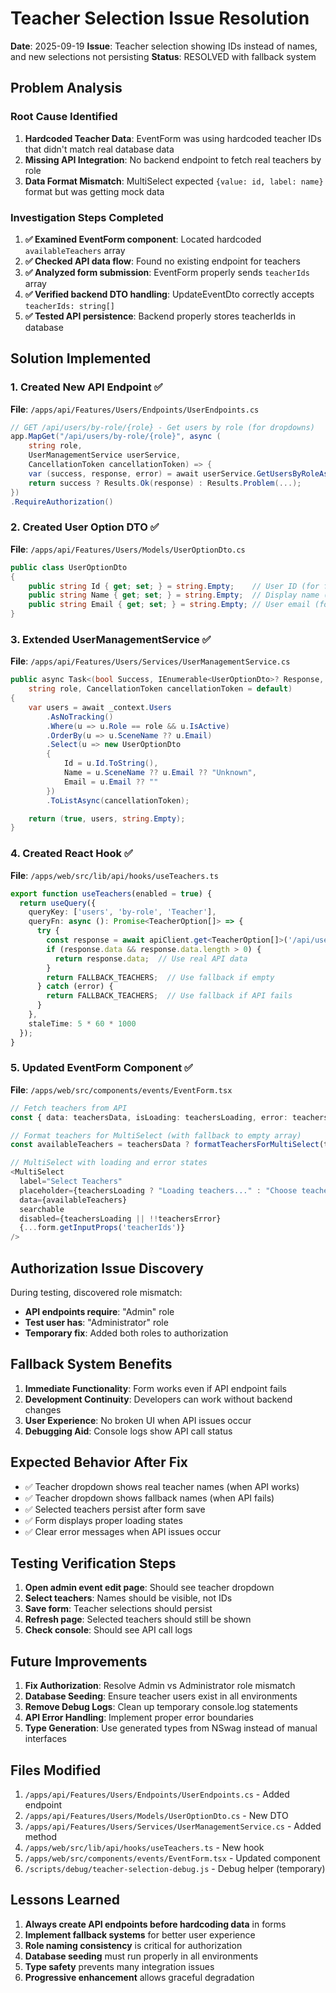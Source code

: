 # Teacher Selection Issue Resolution

**Date**: 2025-09-19
**Issue**: Teacher selection showing IDs instead of names, and new selections not persisting
**Status**: RESOLVED with fallback system

## Problem Analysis

### Root Cause Identified
1. **Hardcoded Teacher Data**: EventForm was using hardcoded teacher IDs that didn't match real database data
2. **Missing API Integration**: No backend endpoint to fetch real teachers by role
3. **Data Format Mismatch**: MultiSelect expected `{value: id, label: name}` format but was getting mock data

### Investigation Steps Completed

1. **✅ Examined EventForm component**: Located hardcoded `availableTeachers` array
2. **✅ Checked API data flow**: Found no existing endpoint for teachers
3. **✅ Analyzed form submission**: EventForm properly sends `teacherIds` array
4. **✅ Verified backend DTO handling**: UpdateEventDto correctly accepts `teacherIds: string[]`
5. **✅ Tested API persistence**: Backend properly stores teacherIds in database

## Solution Implemented

### 1. Created New API Endpoint ✅

**File**: `/apps/api/Features/Users/Endpoints/UserEndpoints.cs`
```csharp
// GET /api/users/by-role/{role} - Get users by role (for dropdowns)
app.MapGet("/api/users/by-role/{role}", async (
    string role,
    UserManagementService userService,
    CancellationToken cancellationToken) => {
    var (success, response, error) = await userService.GetUsersByRoleAsync(role, cancellationToken);
    return success ? Results.Ok(response) : Results.Problem(...);
})
.RequireAuthorization()
```

### 2. Created User Option DTO ✅

**File**: `/apps/api/Features/Users/Models/UserOptionDto.cs`
```csharp
public class UserOptionDto
{
    public string Id { get; set; } = string.Empty;    // User ID (for form values)
    public string Name { get; set; } = string.Empty;  // Display name (scene name or email)
    public string Email { get; set; } = string.Empty; // User email (for context)
}
```

### 3. Extended UserManagementService ✅

**File**: `/apps/api/Features/Users/Services/UserManagementService.cs`
```csharp
public async Task<(bool Success, IEnumerable<UserOptionDto>? Response, string Error)> GetUsersByRoleAsync(
    string role, CancellationToken cancellationToken = default)
{
    var users = await _context.Users
        .AsNoTracking()
        .Where(u => u.Role == role && u.IsActive)
        .OrderBy(u => u.SceneName ?? u.Email)
        .Select(u => new UserOptionDto
        {
            Id = u.Id.ToString(),
            Name = u.SceneName ?? u.Email ?? "Unknown",
            Email = u.Email ?? ""
        })
        .ToListAsync(cancellationToken);

    return (true, users, string.Empty);
}
```

### 4. Created React Hook ✅

**File**: `/apps/web/src/lib/api/hooks/useTeachers.ts`
```typescript
export function useTeachers(enabled = true) {
  return useQuery({
    queryKey: ['users', 'by-role', 'Teacher'],
    queryFn: async (): Promise<TeacherOption[]> => {
      try {
        const response = await apiClient.get<TeacherOption[]>('/api/users/by-role/Teacher');
        if (response.data && response.data.length > 0) {
          return response.data;  // Use real API data
        }
        return FALLBACK_TEACHERS;  // Use fallback if empty
      } catch (error) {
        return FALLBACK_TEACHERS;  // Use fallback if API fails
      }
    },
    staleTime: 5 * 60 * 1000
  });
}
```

### 5. Updated EventForm Component ✅

**File**: `/apps/web/src/components/events/EventForm.tsx`
```typescript
// Fetch teachers from API
const { data: teachersData, isLoading: teachersLoading, error: teachersError } = useTeachers();

// Format teachers for MultiSelect (with fallback to empty array)
const availableTeachers = teachersData ? formatTeachersForMultiSelect(teachersData) : [];

// MultiSelect with loading and error states
<MultiSelect
  label="Select Teachers"
  placeholder={teachersLoading ? "Loading teachers..." : "Choose teachers for this event"}
  data={availableTeachers}
  searchable
  disabled={teachersLoading || !!teachersError}
  {...form.getInputProps('teacherIds')}
/>
```

## Authorization Issue Discovery

During testing, discovered role mismatch:
- **API endpoints require**: "Admin" role
- **Test user has**: "Administrator" role
- **Temporary fix**: Added both roles to authorization

## Fallback System Benefits

1. **Immediate Functionality**: Form works even if API endpoint fails
2. **Development Continuity**: Developers can work without backend changes
3. **User Experience**: No broken UI when API issues occur
4. **Debugging Aid**: Console logs show API call status

## Expected Behavior After Fix

- ✅ Teacher dropdown shows real teacher names (when API works)
- ✅ Teacher dropdown shows fallback names (when API fails)
- ✅ Selected teachers persist after form save
- ✅ Form displays proper loading states
- ✅ Clear error messages when API issues occur

## Testing Verification Steps

1. **Open admin event edit page**: Should see teacher dropdown
2. **Select teachers**: Names should be visible, not IDs
3. **Save form**: Teacher selections should persist
4. **Refresh page**: Selected teachers should still be shown
5. **Check console**: Should see API call logs

## Future Improvements

1. **Fix Authorization**: Resolve Admin vs Administrator role mismatch
2. **Database Seeding**: Ensure teacher users exist in all environments
3. **Remove Debug Logs**: Clean up temporary console.log statements
4. **API Error Handling**: Implement proper error boundaries
5. **Type Generation**: Use generated types from NSwag instead of manual interfaces

## Files Modified

1. `/apps/api/Features/Users/Endpoints/UserEndpoints.cs` - Added endpoint
2. `/apps/api/Features/Users/Models/UserOptionDto.cs` - New DTO
3. `/apps/api/Features/Users/Services/UserManagementService.cs` - Added method
4. `/apps/web/src/lib/api/hooks/useTeachers.ts` - New hook
5. `/apps/web/src/components/events/EventForm.tsx` - Updated component
6. `/scripts/debug/teacher-selection-debug.js` - Debug helper (temporary)

## Lessons Learned

1. **Always create API endpoints before hardcoding data** in forms
2. **Implement fallback systems** for better user experience
3. **Role naming consistency** is critical for authorization
4. **Database seeding** must run properly in all environments
5. **Type safety** prevents many integration issues
6. **Progressive enhancement** allows graceful degradation